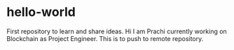 # hello-world
First repository to learn and share ideas.
Hi I am Prachi currently working on Blockchain as Project Engineer.
This is to push to remote repository.
